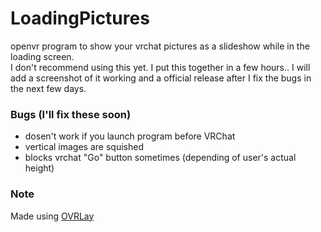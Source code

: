 # LoadingPictures
openvr program to show your vrchat pictures as a slideshow while in the loading screen.<br>
I don't recommend using this yet. I put this together in a few hours.. I will add a screenshot of it working and a official release after I fix the bugs in the next few days.

### Bugs (I'll fix these soon)
* dosen't work if you launch program before VRChat
* vertical images are squished
* blocks vrchat "Go" button sometimes (depending of user's actual height)

### Note
Made using [OVRLay](https://github.com/benotter/OVRLay)
